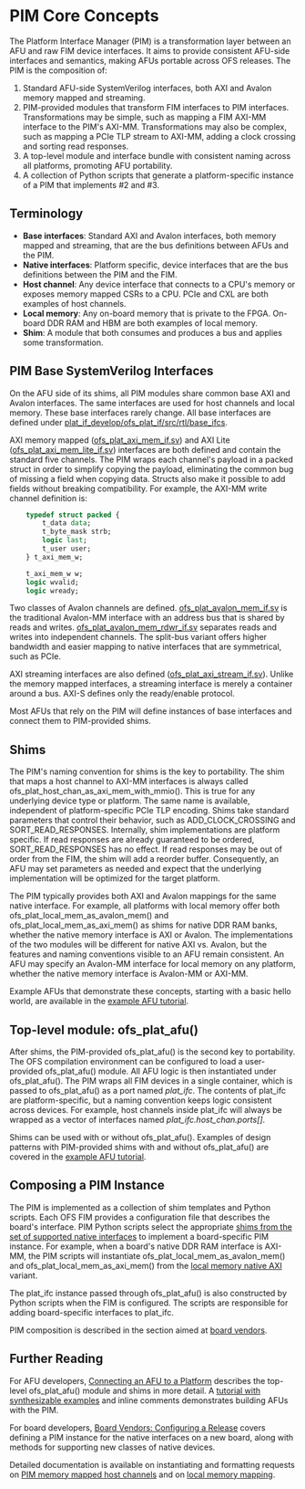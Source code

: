 # PIM Core Concepts

The Platform Interface Manager (PIM) is a transformation layer between an AFU and raw FIM device interfaces. It aims to provide consistent AFU-side interfaces and semantics, making AFUs portable across OFS releases. The PIM is the composition of:

1. Standard AFU-side SystemVerilog interfaces, both AXI and Avalon memory mapped and streaming.
2. PIM-provided modules that transform FIM interfaces to PIM interfaces. Transformations may be simple, such as mapping a FIM AXI-MM interface to the PIM's AXI-MM. Transformations may also be complex, such as mapping a PCIe TLP stream to AXI-MM, adding a clock crossing and sorting read responses.
3. A top-level module and interface bundle with consistent naming across all platforms, promoting AFU portability.
4. A collection of Python scripts that generate a platform-specific instance of a PIM that implements #2 and #3.

## Terminology

* **Base interfaces**: Standard AXI and Avalon interfaces, both memory mapped and streaming, that are the bus definitions between AFUs and the PIM.
* **Native interfaces**: Platform specific, device interfaces that are the bus definitions between the PIM and the FIM.
* **Host channel**: Any device interface that connects to a CPU's memory or exposes memory mapped CSRs to a CPU. PCIe and CXL are both examples of host channels.
* **Local memory**: Any on-board memory that is private to the FPGA. On-board DDR RAM and HBM are both examples of local memory.
* **Shim**: A module that both consumes and produces a bus and applies some transformation.

## PIM Base SystemVerilog Interfaces

On the AFU side of its shims, all PIM modules share common base AXI and Avalon interfaces. The same interfaces are used for host channels and local memory. These base interfaces rarely change. All base interfaces are defined under [plat_if_develop/ofs_plat_if/src/rtl/base_ifcs](https://github.com/OFS/ofs-platform-afu-bbb/tree/master/plat_if_develop/ofs_plat_if/src/rtl/base_ifcs).

AXI memory mapped \([ofs_plat_axi_mem_if.sv](https://github.com/OFS/ofs-platform-afu-bbb/blob/master/plat_if_develop/ofs_plat_if/src/rtl/base_ifcs/axi/ofs_plat_axi_mem_if.sv)\) and AXI Lite \([ofs_plat_axi_mem_lite_if.sv](https://github.com/OFS/ofs-platform-afu-bbb/blob/master/plat_if_develop/ofs_plat_if/src/rtl/base_ifcs/axi/ofs_plat_axi_mem_lite_if.sv)\) interfaces are both defined and contain the standard five channels. The PIM wraps each channel's payload in a packed struct in order to simplify copying the payload, eliminating the common bug of missing a field when copying data. Structs also make it possible to add fields without breaking compatibility. For example, the AXI-MM write channel definition is:

```SystemVerilog
    typedef struct packed {
        t_data data;
        t_byte_mask strb;
        logic last;
        t_user user;
    } t_axi_mem_w;

    t_axi_mem_w w;
    logic wvalid;
    logic wready;
```

Two classes of Avalon channels are defined. [ofs_plat_avalon_mem_if.sv](https://github.com/OFS/ofs-platform-afu-bbb/blob/master/plat_if_develop/ofs_plat_if/src/rtl/base_ifcs/avalon/ofs_plat_avalon_mem_if.sv) is the traditional Avalon-MM interface with an address bus that is shared by reads and writes. [ofs_plat_avalon_mem_rdwr_if.sv](https://github.com/OFS/ofs-platform-afu-bbb/blob/master/plat_if_develop/ofs_plat_if/src/rtl/base_ifcs/avalon/ofs_plat_avalon_mem_rdwr_if.sv) separates reads and writes into independent channels. The split-bus variant offers higher bandwidth and easier mapping to native interfaces that are symmetrical, such as PCIe.

AXI streaming interfaces are also defined \([ofs_plat_axi_stream_if.sv](https://github.com/OFS/ofs-platform-afu-bbb/blob/master/plat_if_develop/ofs_plat_if/src/rtl/base_ifcs/axi/ofs_plat_axi_stream_if.sv)\). Unlike the memory mapped interfaces, a streaming interface is merely a container around a bus. AXI-S defines only the ready/enable protocol.

Most AFUs that rely on the PIM will define instances of base interfaces and connect them to PIM-provided shims.

## Shims

The PIM's naming convention for shims is the key to portability. The shim that maps a host channel to AXI-MM interfaces is always called ofs_plat_host_chan_as_axi_mem_with_mmio\(\). This is true for any underlying device type or platform. The same name is available, independent of platform-specific PCIe TLP encoding. Shims take standard parameters that control their behavior, such as ADD_CLOCK_CROSSING and SORT_READ_RESPONSES. Internally, shim implementations are platform specific. If read responses are already guaranteed to be ordered, SORT_READ_RESPONSES has no effect. If read responses may be out of order from the FIM, the shim will add a reorder buffer. Consequently, an AFU may set parameters as needed and expect that the underlying implementation will be optimized for the target platform.

The PIM typically provides both AXI and Avalon mappings for the same native interface. For example, all platforms with local memory offer both ofs_plat_local_mem_as_avalon_mem\(\) and ofs_plat_local_mem_as_axi_mem\(\) as shims for native DDR RAM banks, whether the native memory interface is AXI or Avalon. The implementations of the two modules will be different for native AXI vs. Avalon, but the features and naming conventions visible to an AFU remain consistent. An AFU may specify an Avalon-MM interface for local memory on any platform, whether the native memory interface is Avalon-MM or AXI-MM.

Example AFUs that demonstrate these concepts, starting with a basic hello world, are available in the [example AFU tutorial](https://github.com/OFS/examples-afu/tree/main/tutorial).

## Top-level module: ofs_plat_afu\(\)

After shims, the PIM-provided ofs_plat_afu\(\) is the second key to portability. The OFS compilation environment can be configured to load a user-provided ofs_plat_afu\(\) module. All AFU logic is then instantiated under ofs_plat_afu\(\). The PIM wraps all FIM devices in a single container, which is passed to ofs_plat_afu\(\) as a port named *plat_ifc*. The contents of plat_ifc are platform-specific, but a naming convention keeps logic consistent across devices. For example, host channels inside plat_ifc will always be wrapped as a vector of interfaces named *plat_ifc.host_chan.ports\[\]*.

Shims can be used with or without ofs_plat_afu\(\). Examples of design patterns with PIM-provided shims with and without ofs_plat_afu\(\) are covered in the [example AFU tutorial](https://github.com/OFS/examples-afu/tree/main/tutorial).

## Composing a PIM Instance

The PIM is implemented as a collection of shim templates and Python scripts. Each OFS FIM provides a configuration file that describes the board's interface. PIM Python scripts select the appropriate [shims from the set of supported native interfaces](https://github.com/OFS/ofs-platform-afu-bbb/tree/master/plat_if_develop/ofs_plat_if/src/rtl/ifc_classes) to implement a board-specific PIM instance. For example, when a board's native DDR RAM interface is AXI-MM, the PIM scripts will instantiate ofs_plat_local_mem_as_avalon_mem\(\) and ofs_plat_local_mem_as_axi_mem\(\) from the [local memory native AXI](https://github.com/OFS/ofs-platform-afu-bbb/tree/master/plat_if_develop/ofs_plat_if/src/rtl/ifc_classes/local_mem/native_axi) variant.

The plat_ifc instance passed through ofs_plat_afu\(\) is also constructed by Python scripts when the FIM is configured. The scripts are responsible for adding board-specific interfaces to plat_ifc.

PIM composition is described in the section aimed at [board vendors](PIM_board_vendors.md).

## Further Reading

For AFU developers, [Connecting an AFU to a Platform](PIM_AFU_interface.md) describes the top-level ofs_plat_afu\(\) module and shims in more detail. A [tutorial with synthesizable examples](https://github.com/OFS/examples-afu/tree/main/tutorial) and inline comments demonstrates building AFUs with the PIM.

For board developers, [Board Vendors: Configuring a Release](PIM_board_vendors.md) covers defining a PIM instance for the native interfaces on a new board, along with methods for supporting new classes of native devices.

Detailed documentation is available on instantiating and formatting requests on [PIM memory mapped host channels](PIM_ifc_host_channel.md) and on [local memory mapping](PIM_ifc_local_mem.md).
